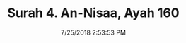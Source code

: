 ---
title       : "Surah 4. An-Nisaa, Ayah 160"
date        : 7/25/2018 2:53:53 PM
draft       : false
type        : "quran"
layout      : "compare"
BookCode    : "CMP"
SurahNumber : "4"
AyahNumber  : "160"
TotalAyah   : "176"
---